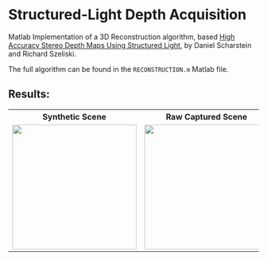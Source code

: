 # Structured-Light Depth Acquisition  

Matlab Implementation of a 3D Reconstruction algorithm, based [High Accuracy Stereo Depth Maps Using Structured Light](http://www.cs.middlebury.edu/~schar/papers/structlight/structlight.pdf), by Daniel Scharstein and Richard Szeliski.  

The full algorithm can be found in the `RECONSTRUCTION.m` Matlab file.  

## Results:  
<div align="center">
<table align="center">
    <tr>
      <th>Synthetic Scene</th>
      <th>Raw Captured Scene</th>
    </tr>
    <tr>
        <td>
        <img width="250" src="https://raw.githubusercontent.com/germain-hug/Structured-Light-Depth-Acquisition/master/Matlab/results_synth.jpg"></img>
        </td>
        <td>
        <img width="250" src="https://raw.githubusercontent.com/germain-hug/Structured-Light-Depth-Acquisition/master/Matlab/results_raw.jpg"></img>
        </td>
    </tr>
</table>
</div>
